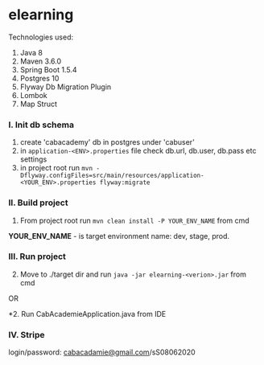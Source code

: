 # elearning  

Technologies used:
1. Java 8
2. Maven 3.6.0
3. Spring Boot 1.5.4
4. Postgres 10
5. Flyway Db Migration Plugin
6. Lombok
7. Map Struct 

### I. Init db schema
1. create 'cabacademy' db in postgres under 'cabuser'
2. in `application-<ENV>.properties` file check db.url, db.user, db.pass etc settings
3. in project root run `mvn -Dflyway.configFiles=src/main/resources/application-<YOUR_ENV>.properties flyway:migrate`

### II. Build project

1. From project root run `mvn clean install -P YOUR_ENV_NAME` from cmd

**YOUR_ENV_NAME**  - is target environment name: dev, stage, prod.

### III. Run project

2. Move to ./target dir and run `java -jar elearning-<verion>.jar` from cmd

OR

*2. Run CabAcademieApplication.java from IDE

### IV. Stripe

login/password: cabacadamie@gmail.com/sS08062020